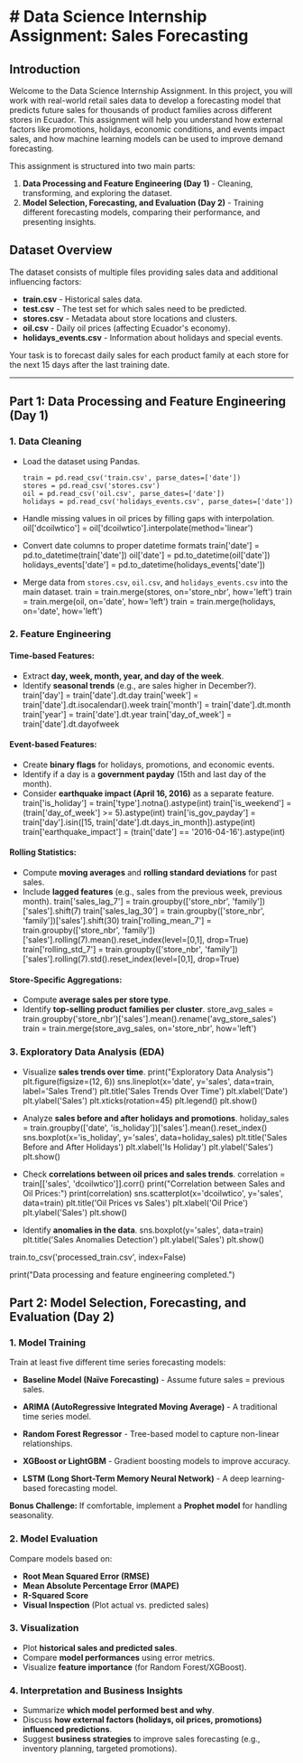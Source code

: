 # # Data Science Internship Assignment: Sales Forecasting

## Introduction
Welcome to the Data Science Internship Assignment. In this project, you will work with real-world retail sales data to develop a forecasting model that predicts future sales for thousands of product families across different stores in Ecuador. This assignment will help you understand how external factors like promotions, holidays, economic conditions, and events impact sales, and how machine learning models can be used to improve demand forecasting.

This assignment is structured into two main parts:
1. **Data Processing and Feature Engineering (Day 1)** - Cleaning, transforming, and exploring the dataset.
2. **Model Selection, Forecasting, and Evaluation (Day 2)** - Training different forecasting models, comparing their performance, and presenting insights.

## Dataset Overview
The dataset consists of multiple files providing sales data and additional influencing factors:
- **train.csv** - Historical sales data.
- **test.csv** - The test set for which sales need to be predicted.
- **stores.csv** - Metadata about store locations and clusters.
- **oil.csv** - Daily oil prices (affecting Ecuador's economy).
- **holidays_events.csv** - Information about holidays and special events.

Your task is to forecast daily sales for each product family at each store for the next 15 days after the last training date.

---
## Part 1: Data Processing and Feature Engineering (Day 1)
### 1. Data Cleaning
- Load the dataset using Pandas.
   ```
   train = pd.read_csv('train.csv', parse_dates=['date'])
   stores = pd.read_csv('stores.csv')
   oil = pd.read_csv('oil.csv', parse_dates=['date'])
   holidays = pd.read_csv('holidays_events.csv', parse_dates=['date'])
   ```

- Handle missing values in oil prices by filling gaps with interpolation.
   oil['dcoilwtico'] = oil['dcoilwtico'].interpolate(method='linear')
  
-  Convert date columns to proper datetime formats
   train['date'] = pd.to_datetime(train['date'])
   oil['date'] = pd.to_datetime(oil['date'])
   holidays_events['date'] = pd.to_datetime(holidays_events['date'])
   
- Merge data from `stores.csv`, `oil.csv`, and `holidays_events.csv` into the main dataset.
  train = train.merge(stores, on='store_nbr', how='left')
  train = train.merge(oil, on='date', how='left')
  train = train.merge(holidays, on='date', how='left')

### 2. Feature Engineering
#### Time-based Features:
- Extract **day, week, month, year, and day of the week**.
- Identify **seasonal trends** (e.g., are sales higher in December?).
train['day'] = train['date'].dt.day
train['week'] = train['date'].dt.isocalendar().week
train['month'] = train['date'].dt.month
train['year'] = train['date'].dt.year
train['day_of_week'] = train['date'].dt.dayofweek


#### Event-based Features:
- Create **binary flags** for holidays, promotions, and economic events.
- Identify if a day is a **government payday** (15th and last day of the month).
- Consider **earthquake impact (April 16, 2016)** as a separate feature.
train['is_holiday'] = train['type'].notna().astype(int)
train['is_weekend'] = (train['day_of_week'] >= 5).astype(int)
train['is_gov_payday'] = train['day'].isin([15, train['date'].dt.days_in_month]).astype(int)
train['earthquake_impact'] = (train['date'] == '2016-04-16').astype(int)


#### Rolling Statistics:
- Compute **moving averages** and **rolling standard deviations** for past sales.
- Include **lagged features** (e.g., sales from the previous week, previous month).
train['sales_lag_7'] = train.groupby(['store_nbr', 'family'])['sales'].shift(7)
train['sales_lag_30'] = train.groupby(['store_nbr', 'family'])['sales'].shift(30)
train['rolling_mean_7'] = train.groupby(['store_nbr', 'family'])['sales'].rolling(7).mean().reset_index(level=[0,1], drop=True)
train['rolling_std_7'] = train.groupby(['store_nbr', 'family'])['sales'].rolling(7).std().reset_index(level=[0,1], drop=True)


#### Store-Specific Aggregations:
- Compute **average sales per store type**.
- Identify **top-selling product families per cluster**.
store_avg_sales = train.groupby('store_nbr')['sales'].mean().rename('avg_store_sales')
train = train.merge(store_avg_sales, on='store_nbr', how='left')

### 3. Exploratory Data Analysis (EDA)
- Visualize **sales trends over time**.
print("Exploratory Data Analysis")
plt.figure(figsize=(12, 6))
sns.lineplot(x='date', y='sales', data=train, label='Sales Trend')
plt.title('Sales Trends Over Time')
plt.xlabel('Date')
plt.ylabel('Sales')
plt.xticks(rotation=45)
plt.legend()
plt.show()

- Analyze **sales before and after holidays and promotions**.
holiday_sales = train.groupby(['date', 'is_holiday'])['sales'].mean().reset_index()
sns.boxplot(x='is_holiday', y='sales', data=holiday_sales)
plt.title('Sales Before and After Holidays')
plt.xlabel('Is Holiday')
plt.ylabel('Sales')
plt.show()

- Check **correlations between oil prices and sales trends**.
correlation = train[['sales', 'dcoilwtico']].corr()
print("Correlation between Sales and Oil Prices:")
print(correlation)
sns.scatterplot(x='dcoilwtico', y='sales', data=train)
plt.title('Oil Prices vs Sales')
plt.xlabel('Oil Price')
plt.ylabel('Sales')
plt.show()

- Identify **anomalies in the data**.
sns.boxplot(y='sales', data=train)
plt.title('Sales Anomalies Detection')
plt.ylabel('Sales')
plt.show()

train.to_csv('processed_train.csv', index=False)

print("Data processing and feature engineering completed.")


## Part 2: Model Selection, Forecasting, and Evaluation (Day 2)
### 1. Model Training
Train at least five different time series forecasting models:
- **Baseline Model (Naïve Forecasting)** - Assume future sales = previous sales.

- **ARIMA (AutoRegressive Integrated Moving Average)** - A traditional time series model.
- **Random Forest Regressor** - Tree-based model to capture non-linear relationships.
- **XGBoost or LightGBM** - Gradient boosting models to improve accuracy.
- **LSTM (Long Short-Term Memory Neural Network)** - A deep learning-based forecasting model.

**Bonus Challenge:** If comfortable, implement a **Prophet model** for handling seasonality.

### 2. Model Evaluation
Compare models based on:
- **Root Mean Squared Error (RMSE)**
- **Mean Absolute Percentage Error (MAPE)**
- **R-Squared Score**
- **Visual Inspection** (Plot actual vs. predicted sales)

### 3. Visualization
- Plot **historical sales and predicted sales**.
- Compare **model performances** using error metrics.
- Visualize **feature importance** (for Random Forest/XGBoost).

### 4. Interpretation and Business Insights
- Summarize **which model performed best and why**.
- Discuss **how external factors (holidays, oil prices, promotions) influenced predictions**.
- Suggest **business strategies** to improve sales forecasting (e.g., inventory planning, targeted promotions).





